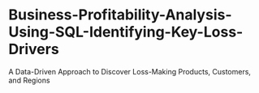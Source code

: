 # Business-Profitability-Analysis-Using-SQL-Identifying-Key-Loss-Drivers
A Data-Driven Approach to Discover Loss-Making Products, Customers, and Regions

